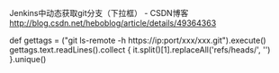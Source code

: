 

Jenkins中动态获取git分支（下拉框） - CSDN博客
 http://blog.csdn.net/heboblog/article/details/49364363

 def gettags = ("git ls-remote -h https://ip:port/xxx/xxx.git").execute()
gettags.text.readLines().collect { it.split()[1].replaceAll('refs/heads/', '')  }.unique()